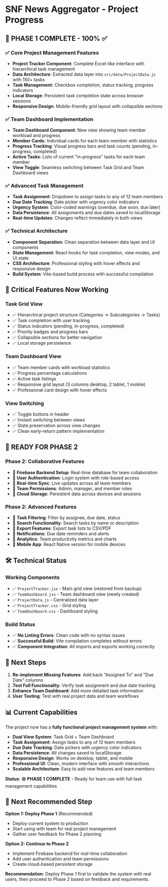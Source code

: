 # SNF News Aggregator - Project Progress

## 🎯 **PHASE 1 COMPLETE - 100% ✅**

### ✅ **Core Project Management Features**
- **Project Tracker Component**: Complete Excel-like interface with hierarchical task management
- **Data Architecture**: Extracted data layer into `src/data/ProjectData.js` with 150+ tasks
- **Task Management**: Checkbox completion, status tracking, progress indicators
- **Local Storage**: Persistent task completion state across browser sessions
- **Responsive Design**: Mobile-friendly grid layout with collapsible sections

### ✅ **Team Dashboard Implementation**
- **Team Dashboard Component**: New view showing team member workload and progress
- **Member Cards**: Individual cards for each team member with statistics
- **Progress Tracking**: Visual progress bars and task counts (pending, in-progress, completed)
- **Active Tasks**: Lists of current "in-progress" tasks for each team member
- **View Toggle**: Seamless switching between Task Grid and Team Dashboard views

### ✅ **Advanced Task Management**
- **Task Assignment**: Dropdown to assign tasks to any of 12 team members
- **Due Date Tracking**: Date picker with urgency color indicators
- **Urgency System**: Color-coded warnings (overdue, due soon, due later)
- **Data Persistence**: All assignments and due dates saved to localStorage
- **Real-time Updates**: Changes reflect immediately in both views

### ✅ **Technical Architecture**
- **Component Separation**: Clean separation between data layer and UI components
- **State Management**: React hooks for task completion, view modes, and UI state
- **CSS Architecture**: Professional styling with hover effects and responsive design
- **Build System**: Vite-based build process with successful compilation

## 🚀 **Critical Features Now Working**

### **Task Grid View**
- ✅ Hierarchical project structure (Categories → Subcategories → Tasks)
- ✅ Task completion with user tracking
- ✅ Status indicators (pending, in-progress, completed)
- ✅ Priority badges and progress bars
- ✅ Collapsible sections for better navigation
- ✅ Local storage persistence

### **Team Dashboard View**
- ✅ Team member cards with workload statistics
- ✅ Progress percentage calculations
- ✅ Active task listings
- ✅ Responsive grid layout (3 columns desktop, 2 tablet, 1 mobile)
- ✅ Professional card design with hover effects

### **View Switching**
- ✅ Toggle buttons in header
- ✅ Instant switching between views
- ✅ State preservation across view changes
- ✅ Clean early-return pattern implementation

## 🚀 **READY FOR PHASE 2**

### **Phase 2: Collaborative Features**
- 🔄 **Firebase Backend Setup**: Real-time database for team collaboration
- 🔄 **User Authentication**: Login system with role-based access
- 🔄 **Real-time Sync**: Live updates across all team members
- 🔄 **Team Permissions**: Admin, manager, and member roles
- 🔄 **Cloud Storage**: Persistent data across devices and sessions

### **Phase 2: Advanced Features**
- 🔄 **Task Filtering**: Filter by assignee, due date, status
- 🔄 **Search Functionality**: Search tasks by name or description
- 🔄 **Export Features**: Export task lists to CSV/PDF
- 🔄 **Notifications**: Due date reminders and alerts
- 🔄 **Analytics**: Team productivity metrics and charts
- 🔄 **Mobile App**: React Native version for mobile devices

## 🛠 **Technical Status**

### **Working Components**
- ✅ `ProjectTracker.jsx` - Main grid view (restored from backup)
- ✅ `TeamDashboard.jsx` - Team dashboard view (newly created)
- ✅ `ProjectData.js` - Centralized data layer
- ✅ `ProjectTracker.css` - Grid styling
- ✅ `TeamDashboard.css` - Dashboard styling

### **Build Status**
- ✅ **No Linting Errors**: Clean code with no syntax issues
- ✅ **Successful Build**: Vite compilation completes without errors
- ✅ **Component Integration**: All imports and exports working correctly

## 🎯 **Next Steps**

1. **Re-implement Missing Features**: Add back "Assigned To" and "Due Date" columns
2. **Test Full Functionality**: Verify task assignment and due date tracking
3. **Enhance Team Dashboard**: Add more detailed task information
4. **User Testing**: Test with real project data and team workflows

## 📊 **Current Capabilities**

The project now has a **fully functional project management system** with:
- **Dual View System**: Task Grid + Team Dashboard
- **Task Assignment**: Assign tasks to any of 12 team members
- **Due Date Tracking**: Date pickers with urgency color indicators
- **Data Persistence**: All changes saved to localStorage
- **Responsive Design**: Works on desktop, tablet, and mobile
- **Professional UI**: Clean, modern interface with smooth interactions
- **Scalable Architecture**: Easy to add new features and team members

**Status**: 🟢 **PHASE 1 COMPLETE** - Ready for team use with full task management capabilities

## 🎯 **Next Recommended Step**

**Option 1: Deploy Phase 1** (Recommended)
- Deploy current system to production
- Start using with team for real project management
- Gather user feedback for Phase 2 planning

**Option 2: Continue to Phase 2**
- Implement Firebase backend for real-time collaboration
- Add user authentication and team permissions
- Create cloud-based persistent storage

**Recommendation**: Deploy Phase 1 first to validate the system with real users, then proceed to Phase 2 based on feedback and requirements.
